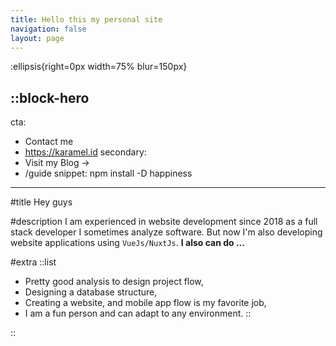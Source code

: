 ```yaml
---
title: Hello this my personal site
navigation: false
layout: page
---
```


:ellipsis{right=0px width=75% blur=150px}

::block-hero
---
cta:
  - Contact me
  - https://karamel.id
secondary:
  - Visit my Blog →
  - /guide
snippet: npm install -D happiness
---

#title
Hey guys

#description
I am experienced in website development since 2018 as a full stack developer I sometimes analyze software. 
But now I'm also developing website applications using `VueJs/NuxtJs`. 
**I also can do ...**

#extra
  ::list
  - Pretty good analysis to design project flow,
  - Designing a database structure,
  - Creating a website, and mobile app flow is my favorite job,
  - I am a fun person and can adapt to any environment.
  ::

::
